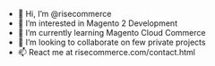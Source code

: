 - 👋 Hi, I’m @risecommerce
- 👀 I’m interested in Magento 2 Development
- 🌱 I’m currently learning Magento Cloud Commerce
- 💞️ I’m looking to collaborate on few private projects
- 📫 React me at risecommerce.com/contact.html
